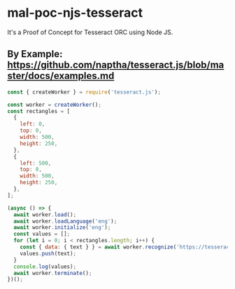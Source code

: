 # mal-poc-njs-tesseract
It's a Proof of Concept for Tesseract ORC using Node JS.

## By Example: https://github.com/naptha/tesseract.js/blob/master/docs/examples.md 

```javascript
const { createWorker } = require('tesseract.js');

const worker = createWorker();
const rectangles = [
  {
    left: 0,
    top: 0,
    width: 500,
    height: 250,
  },
  {
    left: 500,
    top: 0,
    width: 500,
    height: 250,
  },
];

(async () => {
  await worker.load();
  await worker.loadLanguage('eng');
  await worker.initialize('eng');
  const values = [];
  for (let i = 0; i < rectangles.length; i++) {
    const { data: { text } } = await worker.recognize('https://tesseract.projectnaptha.com/img/eng_bw.png', { rectangle: rectangles[i] });
    values.push(text);
  }
  console.log(values);
  await worker.terminate();
})();
```
